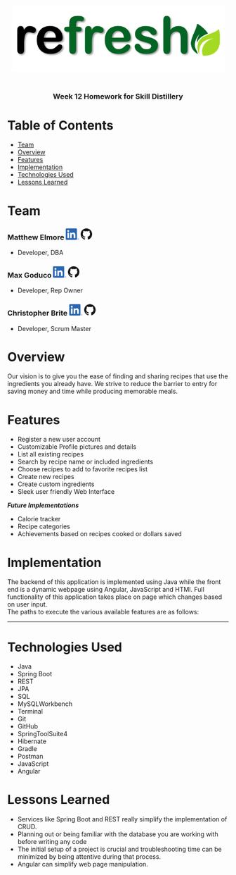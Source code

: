 <head>
<link rel="stylesheet" href=
<link href="path_to_css_files/all.css" rel="stylesheet">
<link href="path_to_css_files/brands.css" rel="stylesheet">
</link>
</head>
<h1 align="center" style="font-size: 50px;">
<img src="https://github.com/mgoduco/FinalProject/blob/main/ngRefresh/src/assets/refresh_logo.png?raw=true" width="485" height="150">

</h1>
<h3 align="center">
Week 12 Homework for Skill Distillery
</h3>

# Table of Contents
* <a href="#team"> Team</a>
* <a href="#overview"> Overview</a>
* <a href="#features"> Features</a>
* <a href="#implementation"> Implementation</a>
* <a href="#technologies-used"> Technologies Used</a>
* <a href="#lessons-learned"> Lessons Learned</a>

<h2 dir="auto">
<a id="creator" class="anchor" aria-hidden="true" href="#team"></a>

# Team
</h2>


<p> <h3>Matthew Elmore 
<a href="https://www.linkedin.com/in/matthew-elmore/" target="_blank"> <img src='https://github.com/mgoduco/FinalProject/blob/main/ngRefresh/src/assets/LinkedIn.png?raw=true' id="LinkedIn" alt="LinkedIn" width="30" height="26" ></a> 
<a href="https://github.com/dawabar" target="_blank"> 
<img src='https://github.com/mgoduco/FinalProject/blob/main/ngRefresh/src/assets/GitHub.png?raw=true' id="gitHub" alt="gitHub" width="26" height="26"></a></h3>
        <ul>
          <li>Developer, DBA</li>
        </ul>
       
<p><h3>Max Goduco
<a href="https://www.linkedin.com/in/max-goduco/" target="_blank"> <img src='https://github.com/mgoduco/FinalProject/blob/main/ngRefresh/src/assets/LinkedIn.png?raw=true' id="LinkedIn" alt="LinkedIn" width="30" height="26" ></a> 
<a href="https://github.com/mgoduco" target="_blank"><img src='https://github.com/mgoduco/FinalProject/blob/main/ngRefresh/src/assets/GitHub.png?raw=true' id="gitHub" alt="gitHub" width="26" height="26"></a></h3>
        <ul>
          <li>Developer, Rep Owner</li>
        </ul>
<p><h3>Christopher Brite
<a href="https://www.linkedin.com/in/christopher-brite/" target="_blank"> <img src='https://github.com/mgoduco/FinalProject/blob/main/ngRefresh/src/assets/LinkedIn.png?raw=true' id="LinkedIn" alt="LinkedIn" width="30" height="26" ></a>
<a href="https://github.com/cmbrite" target="_blank"><img src='https://github.com/mgoduco/FinalProject/blob/main/ngRefresh/src/assets/GitHub.png?raw=true' id="gitHub" alt="gitHub" width="26" height="26"></a></h3>
        <ul>
          <li>Developer, Scrum Master</li>
        </ul>


<h2 dir="auto">
<a id="overview" class="anchor" aria-hidden="true" href="#overview"></a>

# Overview
</h2>

Our vision is to give you the ease of finding and sharing recipes that use the ingredients you already have. We strive to reduce the barrier to entry for saving money and time while producing memorable meals.


<h2 dir="auto">
<a id="features" class="anchor" aria-hidden="true" href="#features"></a>

# Features
</h2>


* Register a new user account
* Customizable Profile pictures and details
* List all existing recipes
* Search by recipe name or included ingredients
* Choose recipes to add to favorite recipes list
* Create new recipes
* Create custom ingredients
* Sleek user friendly Web Interface

 <b><em>Future Implementations</em></b>

* Calorie tracker
* Recipe categories
* Achievements based on recipes cooked or dollars saved


<h2 dir="auto">
<a id="implementation" class="anchor" aria-hidden="true" href="#implementation"></a>

# Implementation
</h2>

The backend of this application is implemented using Java while the front end is a dynamic webpage using Angular, JavaScript and HTMl. Full functionality of this application takes place on page which changes based on user input. <br> The paths to execute the various available features are as follows:<hr>

 

<h2 dir="auto">
<a id="technologies-used" class="anchor" aria-hidden="true" href="#technologies-used"></a>

# Technologies Used
</h2>

* Java
* Spring Boot
* REST
* JPA
* SQL
* MySQLWorkbench
* Terminal
* Git
* GitHub
* SpringToolSuite4
* Hibernate
* Gradle
* Postman
* JavaScript
* Angular


<h2 dir="auto">
<a id="lessons-learned" class="anchor" aria-hidden="true" href="#lessons-learned"></a>

# Lessons Learned
</h2>

* Services like Spring Boot and REST really simplify the implementation of CRUD. 
* Planning out or being familiar with the database you are working with before writing any code 
* The initial setup of a project is crucial and troubleshooting time can be minimized by being attentive during that process. 
* Angular can simplify web page manipulation.



